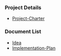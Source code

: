 ### Project Details

- [Project-Charter](Project-Charter.html)

### Document List

- [Idea](Idea.html)
- [Implementation-Plan](Implementation-Plan.html)
